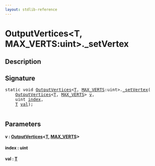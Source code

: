 ```yaml
---
layout: stdlib-reference
---
```


# OutputVertices\<T, MAX\_VERTS:uint\>\.\_setVertex

## Description





## Signature 

<pre>
<span class='code_keyword'>static</span> <span class="code_keyword">void</span> <a href="../index.html" class="code_type">OutputVertices</a>&lt;<a href="../index.html#typeparam-T" class="code_type">T</a>, <a href="../index.html#decl-MAX_VERTS" class="code_var">MAX_VERTS</a>:<span class="code_keyword">uint</span>&gt;.<a href=".html">_setVertex</a>(
    <a href="../index.html" class="code_type">OutputVertices</a>&lt;<a href="../index.html#typeparam-T" class="code_type">T</a>, <a href="../index.html#decl-MAX_VERTS" class="code_var">MAX_VERTS</a>&gt; <a href=".html#decl-v" class="code_param">v</a>,
    <span class="code_keyword">uint</span> <a href=".html#decl-index" class="code_param">index</a>,
    <a href="../index.html#typeparam-T" class="code_type">T</a> <a href=".html#decl-val" class="code_param">val</a>);

</pre>

## Parameters

####  <a id="decl-v"></a>v  : [OutputVertices](../index.html)\<[T](../index.html#typeparam-T), [MAX\_VERTS](../index.html#decl-MAX_VERTS)\>
####  <a id="decl-index"></a>index  : uint
####  <a id="decl-val"></a>val  : [T](../index.html#typeparam-T)

